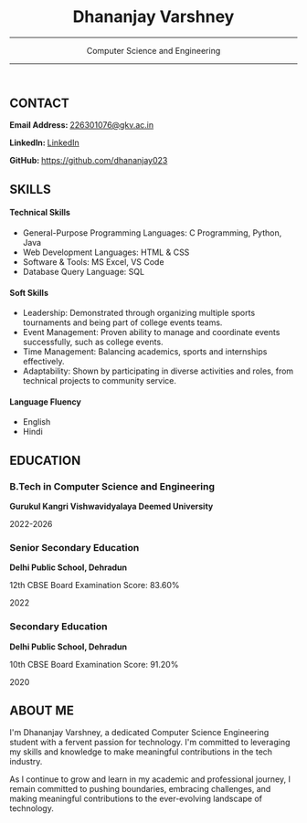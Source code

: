 <!DOCTYPE html>
<html lang="en">
<head>
    <meta charset="UTF-8">
    <meta name="viewport" content="width=device-width, initial-scale=1.0">
        <!--<title>My Resume</title> -->
        <link rel="stylesheet" href="resume.css">
<link rel="stylesheet" href="https://cdnjs.cloudflare.com/ajax/libs/font-awesome/6.0.0-beta3/css/all.min.css">
</head>
<body>
    <header id="header">
        <!-- Resume header with your name and title -->
        <h1>Dhananjay Varshney</h1>
        <hr>
        <p>Computer Science and Engineering</p>
        <hr>
    </header>
    <main>
        <article id="mainLeft">
            <section>
                <h2>CONTACT</h2>
                <p>
                    <strong>Email Address: </strong>
                    <i class="fa fa-envelope" aria-hidden="true"></i>
                    <a href="mailto:226301076@gkv.ac.in">226301076@gkv.ac.in</a>
                </p>
                <p>
                    <strong>LinkedIn: </strong>
                    <i class="fab fa-linkedin" aria-hidden="true"></i>
                    <a href="https://www.linkedin.com/in/dhananjay-varshney-b22505260">LinkedIn</a>
                </p>
                <p>
                    <strong>GitHub: </strong>
                    <i class="fab fa-github" aria-hidden="true"></i>
                    <a href="https://github.com/dhananjay023">https://github.com/dhananjay023</a>
                </p>
            </section>
            <section>
                <h2>SKILLS</h2>
                <h4>Technical Skills</h4>
                <ul>
                    <li>General-Purpose Programming Languages: C Programming, Python, Java</li>
                    <li>Web Development Languages: HTML & CSS</li>
                    <li>Software & Tools: MS Excel, VS Code</li>
                    <li>Database Query Language: SQL</li>
                </ul>
                <h4>Soft Skills</h4>
                <ul>
                    <li>Leadership: Demonstrated through organizing multiple sports tournaments and being part of college events teams.</li>
                    <li>Event Management: Proven ability to manage and coordinate events successfully, such as college events.</li>
                    <li>Time Management: Balancing academics, sports and internships effectively.</li>
                    <li>Adaptability: Shown by participating in diverse activities and roles, from technical projects to community service.</li>
                </ul>
                <h4>Language Fluency</h4>
                <ul>
                    <li>English </li>
                    <li>Hindi</li>
                </ul>
            </section>
        </article>
            <article id = "mainRight">
            <section>
                <h2>EDUCATION</h2>
                <article>
                    <h3>B.Tech in Computer Science and Engineering</h3>
                    <p><strong>Gurukul Kangri Vishwavidyalaya Deemed University</strong></p>
                    <p>2022-2026</p>
                </article>
                <article>
                    <h3>Senior Secondary Education</h3>
                    <p><strong>Delhi Public School, Dehradun</strong></p>
                    <p>12th CBSE Board Examination Score: 83.60%</p>
                    <p>2022</p>
                </article>
                <article>
                    <h3>Secondary Education</h3>
                    <p><strong>Delhi Public School, Dehradun</strong></p>
                    <p>10th CBSE Board Examination Score: 91.20%</p>
                    <p>2020</p>
                </article>
            </section>            
            <section>
    <h2>ABOUT ME</h2>
    <p>
        I'm Dhananjay Varshney, a dedicated Computer Science Engineering student with a fervent passion for technology. I'm committed to leveraging my skills and knowledge to make meaningful contributions in the tech industry.
    </p>
    <p>As I continue to grow and learn in my academic and professional journey, I remain committed to pushing boundaries, embracing challenges, and making meaningful contributions to the ever-evolving landscape of technology.</p>
</section>
</body>
</html>
